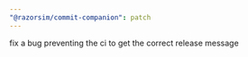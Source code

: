 ```yaml
---
"@razorsim/commit-companion": patch
---
```


fix a bug preventing the ci to get the correct release message
